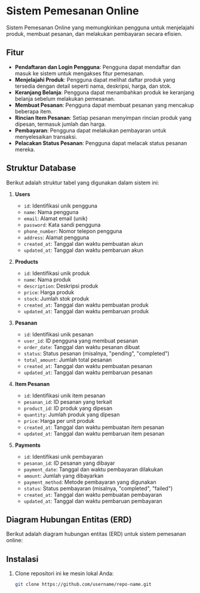 # Sistem Pemesanan Online

Sistem Pemesanan Online yang memungkinkan pengguna untuk menjelajahi produk, membuat pesanan, dan melakukan pembayaran secara efisien. 

## Fitur

- **Pendaftaran dan Login Pengguna**: Pengguna dapat mendaftar dan masuk ke sistem untuk mengakses fitur pemesanan.
- **Menjelajahi Produk**: Pengguna dapat melihat daftar produk yang tersedia dengan detail seperti nama, deskripsi, harga, dan stok.
- **Keranjang Belanja**: Pengguna dapat menambahkan produk ke keranjang belanja sebelum melakukan pemesanan.
- **Membuat Pesanan**: Pengguna dapat membuat pesanan yang mencakup beberapa item.
- **Rincian Item Pesanan**: Setiap pesanan menyimpan rincian produk yang dipesan, termasuk jumlah dan harga.
- **Pembayaran**: Pengguna dapat melakukan pembayaran untuk menyelesaikan transaksi.
- **Pelacakan Status Pesanan**: Pengguna dapat melacak status pesanan mereka.

## Struktur Database

Berikut adalah struktur tabel yang digunakan dalam sistem ini:

1. **Users**
   - `id`: Identifikasi unik pengguna
   - `name`: Nama pengguna
   - `email`: Alamat email (unik)
   - `password`: Kata sandi pengguna
   - `phone_number`: Nomor telepon pengguna
   - `address`: Alamat pengguna
   - `created_at`: Tanggal dan waktu pembuatan akun
   - `updated_at`: Tanggal dan waktu pembaruan akun

2. **Products**
   - `id`: Identifikasi unik produk
   - `name`: Nama produk
   - `description`: Deskripsi produk
   - `price`: Harga produk
   - `stock`: Jumlah stok produk
   - `created_at`: Tanggal dan waktu pembuatan produk
   - `updated_at`: Tanggal dan waktu pembaruan produk

3. **Pesanan**
   - `id`: Identifikasi unik pesanan
   - `user_id`: ID pengguna yang membuat pesanan
   - `order_date`: Tanggal dan waktu pesanan dibuat
   - `status`: Status pesanan (misalnya, "pending", "completed")
   - `total_amount`: Jumlah total pesanan
   - `created_at`: Tanggal dan waktu pembuatan pesanan
   - `updated_at`: Tanggal dan waktu pembaruan pesanan

4. **Item Pesanan**
   - `id`: Identifikasi unik item pesanan
   - `pesanan_id`: ID pesanan yang terkait
   - `product_id`: ID produk yang dipesan
   - `quantity`: Jumlah produk yang dipesan
   - `price`: Harga per unit produk
   - `created_at`: Tanggal dan waktu pembuatan item pesanan
   - `updated_at`: Tanggal dan waktu pembaruan item pesanan

5. **Payments**
   - `id`: Identifikasi unik pembayaran
   - `pesanan_id`: ID pesanan yang dibayar
   - `payment_date`: Tanggal dan waktu pembayaran dilakukan
   - `amount`: Jumlah yang dibayarkan
   - `payment_method`: Metode pembayaran yang digunakan
   - `status`: Status pembayaran (misalnya, "completed", "failed")
   - `created_at`: Tanggal dan waktu pembuatan pembayaran
   - `updated_at`: Tanggal dan waktu pembaruan pembayaran

## Diagram Hubungan Entitas (ERD)

Berikut adalah diagram hubungan entitas (ERD) untuk sistem pemesanan online:



## Instalasi

1. Clone repositori ini ke mesin lokal Anda:
   ```bash
   git clone https://github.com/username/repo-name.git
